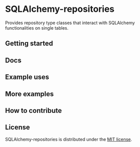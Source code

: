 SQLAlchemy-repositories
==========

Provides repository type classes that interact with SQLAlchemy functionalities on single tables.

Getting started
-------

Docs
-------

Example uses
-------

More examples
-------

How to contribute
-------

License
-------

SQLAlchemy-repositories is distributed under the [MIT license](https://www.opensource.org/licenses/mit-license.php).